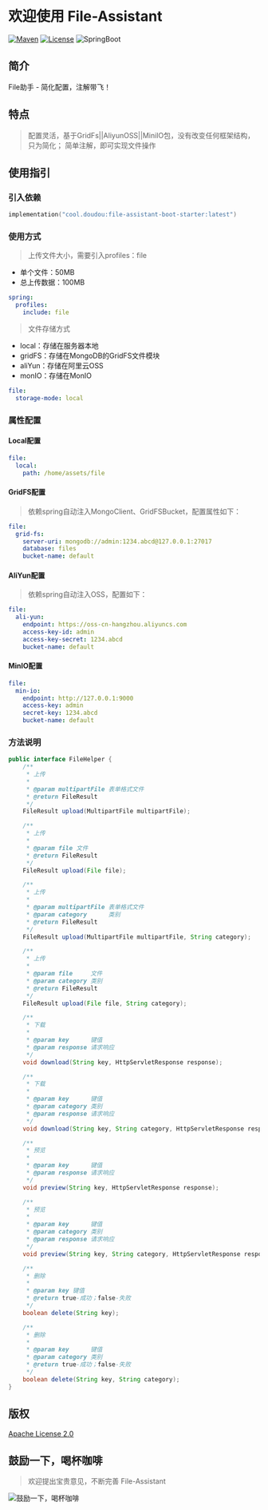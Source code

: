 # 欢迎使用 File-Assistant

[![Maven](https://img.shields.io/badge/Maven-v2.0.0-blue)](https://search.maven.org/search?q=g:cool.doudou%20a:file-assistant-*)
[![License](https://img.shields.io/badge/License-Apache%202-4EB1BA.svg?style=flat-square)](https://www.apache.org/licenses/LICENSE-2.0)
![SpringBoot](https://img.shields.io/badge/SpringBoot-v2.7.2-blue)

## 简介

File助手 - 简化配置，注解带飞！

## 特点

> 配置灵活，基于GridFs||AliyunOSS||MiniIO包，没有改变任何框架结构，只为简化； 简单注解，即可实现文件操作

## 使用指引

### 引入依赖

```kotlin
implementation("cool.doudou:file-assistant-boot-starter:latest")
```

### 使用方式

> 上传文件大小，需要引入profiles：file

- 单个文件：50MB
- 总上传数据：100MB

```yaml
spring:
  profiles:
    include: file
```

> 文件存储方式

- local：存储在服务器本地
- gridFS：存储在MongoDB的GridFS文件模块
- aliYun：存储在阿里云OSS
- monIO：存储在MonIO

```yaml
file:
  storage-mode: local
```

### 属性配置

#### Local配置

```yaml
file:
  local:
    path: /home/assets/file
```

#### GridFS配置

> 依赖spring自动注入MongoClient、GridFSBucket，配置属性如下：

```yaml
file:
  grid-fs:
    server-uri: mongodb://admin:1234.abcd@127.0.0.1:27017
    database: files
    bucket-name: default
```

#### AliYun配置

> 依赖spring自动注入OSS，配置如下：

```yaml
file:
  ali-yun:
    endpoint: https://oss-cn-hangzhou.aliyuncs.com
    access-key-id: admin
    access-key-secret: 1234.abcd
    bucket-name: default
```

#### MinIO配置

```yaml
file:
  min-io:
    endpoint: http://127.0.0.1:9000
    access-key: admin
    secret-key: 1234.abcd
    bucket-name: default
```

### 方法说明

```java
public interface FileHelper {
    /**
     * 上传
     *
     * @param multipartFile 表单格式文件
     * @return FileResult
     */
    FileResult upload(MultipartFile multipartFile);

    /**
     * 上传
     *
     * @param file 文件
     * @return FileResult
     */
    FileResult upload(File file);

    /**
     * 上传
     *
     * @param multipartFile 表单格式文件
     * @param category      类别
     * @return FileResult
     */
    FileResult upload(MultipartFile multipartFile, String category);

    /**
     * 上传
     *
     * @param file     文件
     * @param category 类别
     * @return FileResult
     */
    FileResult upload(File file, String category);

    /**
     * 下载
     *
     * @param key      键值
     * @param response 请求响应
     */
    void download(String key, HttpServletResponse response);

    /**
     * 下载
     *
     * @param key      键值
     * @param category 类别
     * @param response 请求响应
     */
    void download(String key, String category, HttpServletResponse response);

    /**
     * 预览
     *
     * @param key      键值
     * @param response 请求响应
     */
    void preview(String key, HttpServletResponse response);

    /**
     * 预览
     *
     * @param key      键值
     * @param category 类别
     * @param response 请求响应
     */
    void preview(String key, String category, HttpServletResponse response);

    /**
     * 删除
     *
     * @param key 键值
     * @return true-成功；false-失败
     */
    boolean delete(String key);

    /**
     * 删除
     *
     * @param key      键值
     * @param category 类别
     * @return true-成功；false-失败
     */
    boolean delete(String key, String category);
}
```

## 版权

[Apache License 2.0](https://www.apache.org/licenses/LICENSE-2.0)

## 鼓励一下，喝杯咖啡

> 欢迎提出宝贵意见，不断完善 File-Assistant

![鼓励一下，喝杯咖啡](https://user-images.githubusercontent.com/21210629/172556529-544b2581-ea34-4530-932b-148198b1b265.jpg)
